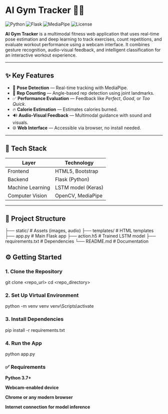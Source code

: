 # AI Gym Tracker 🏋️‍♂️

![Python](https://img.shields.io/badge/Python-3.7%2B-blue.svg)
![Flask](https://img.shields.io/badge/Flask-2.x-orange.svg)
![MediaPipe](https://img.shields.io/badge/Mediapipe-Enabled-green)
![License](https://img.shields.io/badge/License-MIT-lightgrey)

**AI Gym Tracker** is a multimodal fitness web application that uses real-time pose estimation and deep learning to track exercises, count repetitions, and evaluate workout performance using a webcam interface. It combines gesture recognition, audio-visual feedback, and intelligent classification for an interactive workout experience.

---

## ✨ Key Features

- 🎯 **Pose Detection** — Real-time tracking with MediaPipe.
- 🔁 **Rep Counting** — Angle-based rep detection using joint landmarks.
- ✅ **Performance Evaluation** — Feedback like *Perfect*, *Good*, or *Too Quick*.
- 🔥 **Calorie Estimation** — Estimates calories burned.
- 🔊 **Audio-Visual Feedback** — Multimodal guidance with sound and visuals.
- 🌐 **Web Interface** — Accessible via browser, no install needed.

---

## 🧠 Tech Stack

| Layer         | Technology                            |
|---------------|----------------------------------------|
| Frontend      | HTML5, Bootstrap                      |
| Backend       | Flask (Python)                        |
| Machine Learning | LSTM model (Keras)                  |
| Computer Vision | OpenCV, MediaPipe                   |

---

## 📂 Project Structure

├── static/ # Assets (images, audio)
├── templates/ # HTML templates
├── app.py # Main Flask app
├── action.h5 # Trained LSTM model
├── requirements.txt # Dependencies
└── README.md # Documentation

## ⚙️ Getting Started

### 1. Clone the Repository
git clone <repo_url>
cd <repo_directory>

### 2. Set Up Virtual Environment
python -m venv venv
venv\Scripts\activate

### 3. Install Dependencies
pip install -r requirements.txt

### 4. Run the App
python app.py

### ✅ Requirements

**Python 3.7+**

**Webcam-enabled device**

**Chrome or any modern browser**

**Internet connection for model inference**

